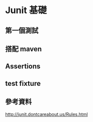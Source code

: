 # Junit 基礎


## 第一個測試

## 搭配 maven

## Assertions

## test fixture

## 參考資料

<http://junit.dontcareabout.us/Rules.html>
